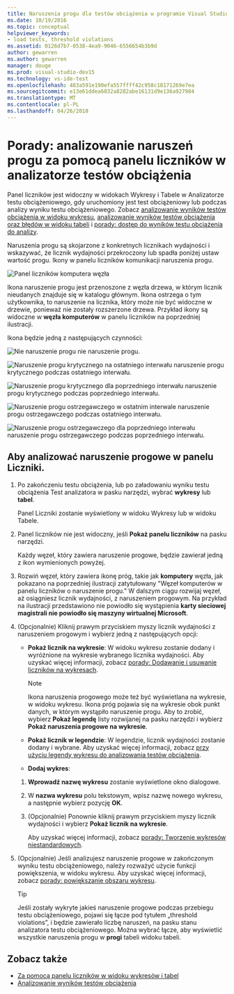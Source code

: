 ```yaml
---
title: Naruszenia progu dla testów obciążenia w programie Visual Studio
ms.date: 10/19/2016
ms.topic: conceptual
helpviewer_keywords:
- load tests, threshold violations
ms.assetid: 0126d7b7-0538-4ea9-9046-6556654b3b9d
author: gewarren
ms.author: gewarren
manager: douge
ms.prod: visual-studio-dev15
ms.technology: vs-ide-test
ms.openlocfilehash: 483a591e190efa557ffff42c958c18171269e7ea
ms.sourcegitcommit: e13e61ddea6032a8282abe16131d9e136a927984
ms.translationtype: MT
ms.contentlocale: pl-PL
ms.lasthandoff: 04/26/2018
---
```

# <a name="how-to-analyze-threshold-violations-using-the-counters-panel-in-load-test-analyzer"></a>Porady: analizowanie naruszeń progu za pomocą panelu liczników w analizatorze testów obciążenia

Panel liczników jest widoczny w widokach Wykresy i Tabele w Analizatorze testu obciążeniowego, gdy uruchomiony jest test obciążeniowy lub podczas analizy wyniku testu obciążeniowego. Zobacz [analizowanie wyników testów obciążenia w widoku wykresu](../test/analyze-load-test-results-in-the-graphs-view.md), [analizowanie wyników testów obciążenia oraz błędów w widoku tabeli](../test/analyze-load-test-results-and-errors-in-the-tables-view.md) i [porady: dostęp do wyników testu obciążenia do analizy](../test/how-to-access-load-test-results-for-analysis.md).

 Naruszenia progu są skojarzone z konkretnych licznikach wydajności i wskazywać, że licznik wydajności przekroczony lub spadła poniżej ustaw wartość progu. Ikony w panelu liczników komunikacji naruszenia progu.

 ![Panel liczników komputera węzła](../test/media/ltest_compnode.png "LTest_CompNode")

 Ikona naruszenie progu jest przenoszone z węzła drzewa, w którym licznik nieudanych znajduje się w katalogu głównym. Ikona ostrzega o tym użytkownika, to naruszenie na licznika, który może nie być widoczne w drzewie, ponieważ nie zostały rozszerzone drzewa. Przykład ikony są widoczne w **węzła komputerów** w panelu liczników na poprzedniej ilustracji.

 Ikona będzie jedną z następujących czynności:

 ![Nie naruszenie progu](../test/media/icon_ltest_1.gif "Icon_LTest_1") nie naruszenie progu.

 ![Naruszenie progu krytycznego na ostatniego interwału](../test/media/icon_ltest_2.gif "Icon_LTest_2") naruszenie progu krytycznego podczas ostatniego interwału.

 ![Naruszenie progu krytycznego dla poprzedniego interwału](../test/media/icon_ltest_3.gif "Icon_LTest_3") naruszenie progu krytycznego podczas poprzedniego interwału.

 ![Naruszenie progu ostrzegawczego w ostatnim interwale](../test/media/icon_ltest_4.gif "Icon_LTest_4") naruszenie progu ostrzegawczego podczas ostatniego interwału.

 ![Naruszenie progu ostrzegawczego dla poprzedniego interwału](../test/media/icon_ltest_5.gif "Icon_LTest_5") naruszenie progu ostrzegawczego podczas poprzedniego interwału.

## <a name="to-analyze-threshold-violations-in-the-counters-panel"></a>Aby analizować naruszenie progowe w panelu Liczniki.

1.  Po zakończeniu testu obciążenia, lub po załadowaniu wyniku testu obciążenia Test analizatora w pasku narzędzi, wybrać **wykresy** lub **tabel**.

     Panel Liczniki zostanie wyświetlony w widoku Wykresy lub w widoku Tabele.

2.  Panel liczników nie jest widoczny, jeśli **Pokaż panelu liczników** na pasku narzędzi.

     Każdy węzeł, który zawiera naruszenie progowe, będzie zawierał jedną z ikon wymienionych powyżej.

3.  Rozwiń węzeł, który zawiera ikonę próg, takie jak **komputery** węzła, jak pokazano na poprzedniej ilustracji zatytułowany "Węzeł komputerów w panelu liczników o naruszenie progu." W dalszym ciągu rozwijaj węzeł, aż osiągniesz licznik wydajności, z naruszeniem progowym. Na przykład na ilustracji przedstawiono nie powiodło się wystąpienia **karty sieciowej magistrali nie powiodło się maszyny wirtualnej Microsoft**.

4.  (Opcjonalnie) Kliknij prawym przyciskiem myszy licznik wydajności z naruszeniem progowym i wybierz jedną z następujących opcji:

    -   **Pokaż licznik na wykresie**: W widoku wykresu zostanie dodany i wyróżnione na wykresie wybranego licznika wydajności. Aby uzyskać więcej informacji, zobacz [porady: Dodawanie i usuwanie liczników na wykresach](../test/how-to-add-and-delete-counters-on-graphs-in-load-test-results.md).

        > [!NOTE]
        > Ikona naruszenia progowego może też być wyświetlana na wykresie, w widoku wykresu. Ikona próg pojawia się na wykresie obok punkt danych, w którym wystąpiło naruszenie progu. Aby to zrobić, wybierz **Pokaż legendę** listy rozwijanej na pasku narzędzi i wybierz **Pokaż naruszenia progowe na wykresie**.

    -   **Pokaż licznik w legendzie**: W legendzie, licznik wydajności zostanie dodany i wybrane. Aby uzyskać więcej informacji, zobacz [przy użyciu legendy wykresu do analizowania testów obciążenia](../test/use-the-graphs-view-legend-to-analyze-load-tests.md).

    -   **Dodaj wykres**:

    1.  **Wprowadź nazwę wykresu** zostanie wyświetlone okno dialogowe.

    2.  W **nazwa wykresu** polu tekstowym, wpisz nazwę nowego wykresu, a następnie wybierz pozycję **OK**.

    3.  (Opcjonalnie) Ponownie kliknij prawym przyciskiem myszy licznik wydajności i wybierz **Pokaż licznik na wykresie**.

         Aby uzyskać więcej informacji, zobacz [porady: Tworzenie wykresów niestandardowych](../test/how-to-create-custom-graphs-in-load-test-results.md).

5.  (Opcjonalnie) Jeśli analizujesz naruszenie progowe w zakończonym wyniku testu obciążeniowego, należy rozważyć użycie funkcji powiększenia, w widoku wykresu. Aby uzyskać więcej informacji, zobacz [porady: powiększanie obszaru wykresu](../test/how-to-zoom-in-on-a-region-of-the-graph-in-load-test-results.md).

    > [!TIP]
    > Jeśli zostały wykryte jakieś naruszenie progowe podczas przebiegu testu obciążeniowego, pojawi się łącze pod tytułem „threshold violations”, i będzie zawierało liczbę naruszeń, na pasku stanu analizatora testu obciążeniowego. Można wybrać łącze, aby wyświetlić wszystkie naruszenia progu w **progi** tabeli widoku tabeli.

## <a name="see-also"></a>Zobacz także

- [Za pomocą panelu liczników w widoku wykresów i tabel](../test/counters-panel-in-load-test-analyzer.md)
- [Analizowanie wyników testów obciążenia](../test/analyze-load-test-results-using-the-load-test-analyzer.md)